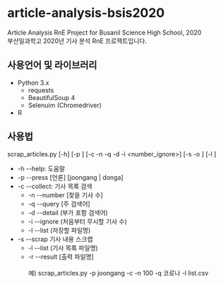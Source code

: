 # article-analysis-bsis2020
Article Analysis RnE Project for Busanil Science High School, 2020 <br>
부산일과학고 2020년 기사 분석 RnE 프로젝트입니다.

## 사용언어 및 라이브러리
- Python 3.x
  - requests
  - BeautifulSoup 4
  - Selenuim (Chromedriver)
- R


## 사용법 
scrap_articles.py [-h] [-p <press>] [-c -n <number> -q <query> -d <detail> -i <number_ignore>] [-s -o <output>] [-l <list>] <br>                                                   
- -h --help: 도움말 <br>
- -p --press [언론] [joongang | donga] <br>
- -c --collect: 기사 목록 검색 <br>
    - -n --number [찾을 기사 수] <br>
    - -q --query [주 검색어] <br>
    - -d --detail (부가 포함 검색어) <br>
    - -i --ignore (처음부터 무시할 기사 수) <br>
    - -l --list   (저장할 파일명) <br>
- -s --scrap 기사 내용 스크랩 <br>
    - -l --list   (기사 목록 파일명) <br>
    - -r --result [출력 파일명] <br><br>
예) scrap_articles.py -p joongang -c -n 100 -q 코로나 -l list.csv
    
